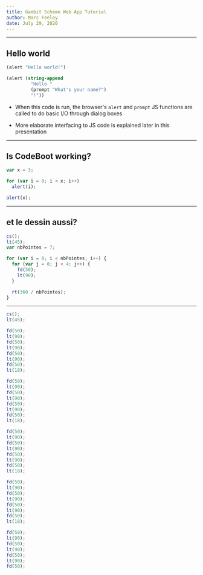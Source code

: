 ```yaml
---
title: Gambit Scheme Web App Tutorial
author: Marc Feeley
date: July 29, 2020
---
```


-------------------------------------------------------------------------------

## Hello world

~~~{.scm runable= data-trim=}
(alert "Hello world!")

(alert (string-append
         "Hello "
         (prompt "What's your name?")
         "!"))
~~~

- When this code is run, the browser's `alert` and `prompt` JS functions
are called to do basic I/O through dialog boxes

- More elaborate interfacing to JS code is explained later in this
presentation

-------------------------------------------------------------------------------

## Is CodeBoot working?

~~~{.js .cb-vm data-cb-lang=js-novice}
var x = 3;

for (var i = 0; i < x; i++)
  alert(i);

alert(x);
~~~

-------------------------------------------------------------------------------

## et le dessin aussi?

~~~{.js .cb-vm data-cb-lang=js-novice data-cb-font-size=20}
cs();
lt(45);
var nbPointes = 7;

for (var i = 0; i < nbPointes; i++) {
  for (var j = 0; j < 4; j++) {
    fd(50);
    lt(90);
  }

  rt(360 / nbPointes);
}
~~~

-------------------------------------------------------------------------------

~~~{.js .cb-vm data-cb-lang=js-novice data-cb-font-size=50}
cs();
lt(45);

fd(50);
lt(90);
fd(50);
lt(90);
fd(50);
lt(90);
fd(50);
lt(18);

fd(50);
lt(90);
fd(50);
lt(90);
fd(50);
lt(90);
fd(50);
lt(18);

fd(50);
lt(90);
fd(50);
lt(90);
fd(50);
lt(90);
fd(50);
lt(18);

fd(50);
lt(90);
fd(50);
lt(90);
fd(50);
lt(90);
fd(50);
lt(18);

fd(50);
lt(90);
fd(50);
lt(90);
fd(50);
lt(90);
fd(50);
~~~
